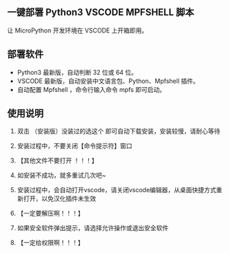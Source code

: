 ﻿## 一键部署 Python3 VSCODE MPFSHELL 脚本

让 MicroPython 开发环境在 VSCODE 上开箱即用。

## 部署软件

- Python3 最新版，自动判断 32 位或 64 位。
- VSCODE 最新版，自动安装中文语言包、Python、Mpfshell 插件。
- 自动配置 Mpfshell ，命令行输入命令 mpfs 即可启动。

## 使用说明

1. 双击 （安装版）没装过的选这个 即可自动下载安装，安装较慢，请耐心等待

2. 安装过程中，不要关闭【命令提示符】窗口

3. 【其他文件不要打开 ！！！】

4. 如安装不成功，就多重试几次吧~

5. 安装过程中，会自动打开vscode，请关闭vscode编辑器，从桌面快捷方式重新打开，以免汉化插件未生效

6. 【一定要解压啊！！！】

7. 如果安全软件弹出提示，请选择允许操作或退出安全软件

9. 【一定给权限啊！！！】
